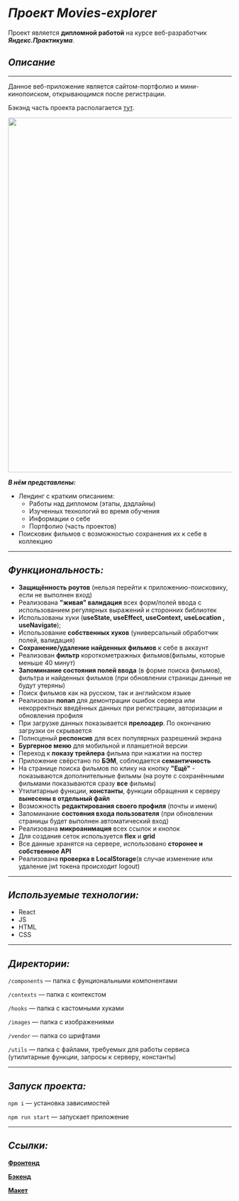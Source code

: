 # ***Проект Movies-explorer***
Проект является **дипломной работой** на курсе веб-разработчик ***Яндекс.Практикума***.
## *Описание*
----

Данное веб-приложение является сайтом-портфолио и мини-кинопоиском, открывающимся после регистрации.

Бэкэнд часть проекта располагается [тут](https://github.com/MaksimNikolaev/movies-explorer-api).
<p align="center">
<img align="center" width="800px" src="https://github.com/MaksimNikolaev/movies-explorer-frontend/blob/main/diplom.gif"> <br />
</p>

***В нём представлены:***


* Лендинг c кратким описанием:
  + Работы над дипломом (этапы, дэдлайны)
  + Изученных технологий во время обучения
  + Информации о себе
  + Портфолио (часть проектов)
* Поисковик фильмов с возможностью сохранения их к себе в коллекцию

---
## *Функциональность:*
* **Защищённость роутов** (нельзя перейти к приложению-поисковику, если не выполнен вход)
* Реализована **"живая" валидация** всех форм/полей ввода с использованием регулярных выражений и сторонних библиотек
* Использованы хуки (**useState, useEffect, useContext, useLocation , useNavigate**);
* Использование **собственных хуков** (универсальный обработчик полей, валидация)
* **Сохранение/удаление найденных фильмов** к себе в аккаунт
* Реализован **фильтр** короткометражных фильмов(фильмы, которые меньше 40 минут)
* **Запоминание состояния полей ввода** (в форме поиска фильмов), фильтра и найденных фильмов (при обновлении страницы данные не будут утеряны)
* Поиск фильмов как на русском, так и английском языке
* Реализован **попап** для демонтрации ошибок сервера или некорректных введённых данных при регистрации, авторизации и обновления профиля
* При загрузке данных показывается **прелоадер**. По окончанию загрузки он скрывается
* Полноценый **респонсив** для всех популярных разрешений экрана
* **Бургерное меню** для мобильной и планшетной версии
* Переход к **показу трейлера** фильма при нажатии на постер
* Приложение свёрстано по **БЭМ**, соблюдается **семантичность**
* На странице поиска фильмов по клику на кнопку **"Ещё"** - показываются дополнительные фильмы (на роуте с сохранёнными фильмами показываются сразу **все** фильмы)
* Утилитарные функции, **константы**, функции обращения к серверу **вынесены в отдельный файл**
* Возможность **редактирования своего профиля** (почты и имени)
* Запоминание **состояния входа пользователя** (при обновлении страницы будет выполнен автоматический вход)
* Реализована **микроанимация** всех ссылок и кнопок
* Для создания сеток используется **flex** и **grid**
* Все данные хранятся на сервере, использовано **сторонее и собственное API**
* Реализована **проверка в LocalStorage**(в случае изменение или удаление jwt токена происходит logout)

---
## *Используемые технологии:*

* React
* JS
* HTML
* CSS
---

## *Директории:*

`/components` — папка с фунциональными компонентами

`/contexts` — папка с контекстом

`/hooks` — папка с кастомными хуками

`/images` — папка c изображениями

`/vendor` — папка со шрифтами

`/utils` — папка с файлами, требуемых для работы сервиса (утилитарные функции, запросы к серверу, константы)

---
## *Запуск проекта:*
`npm i` — установка зависимостей

`npm run start` — запускает приложение

---
## *Ссылки:*
  
[**Фронтенд**](https://nmovies-project.students.nomoredomainssbs.ru/)

[**Бэкенд**](https://api.nmovies-project.students.nomoredomainssbs.ru/)

[**Макет**](https://www.figma.com/file/gJmUO6p3Fa42x3SA0Y7qne/DiplomNikolaev?node-id=891%3A3857)
